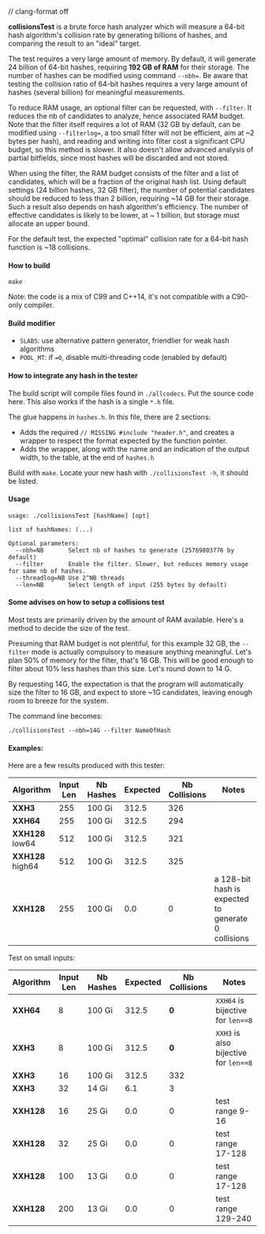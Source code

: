 // clang-format off

__collisionsTest__ is a brute force hash analyzer
which will measure a 64-bit hash algorithm's collision rate
by generating billions of hashes,
and comparing the result to an "ideal" target.

The test requires a very large amount of memory.
By default, it will generate 24 billion of 64-bit hashes,
requiring __192 GB of RAM__ for their storage.
The number of hashes can be modified using command `--nbh=`.
Be aware that testing the collision ratio of 64-bit hashes
requires a very large amount of hashes (several billion) for meaningful measurements.

To reduce RAM usage, an optional filter can be requested, with `--filter`.
It reduces the nb of candidates to analyze, hence associated RAM budget.
Note that the filter itself requires a lot of RAM
(32 GB by default, can be modified using `--filterlog=`,
a too small filter will not be efficient, aim at ~2 bytes per hash),
and reading and writing into filter cost a significant CPU budget,
so this method is slower.
It also doesn't allow advanced analysis of partial bitfields,
since most hashes will be discarded and not stored.

When using the filter, the RAM budget consists of the filter and a list of candidates,
which will be a fraction of the original hash list.
Using default settings (24 billion hashes, 32 GB filter),
the number of potential candidates should be reduced to less than 2 billion,
requiring ~14 GB for their storage.
Such a result also depends on hash algorithm's efficiency.
The number of effective candidates is likely to be lower, at ~ 1 billion,
but storage must allocate an upper bound.

For the default test, the expected "optimal" collision rate for a 64-bit hash function is ~18 collisions.

#### How to build
```
make
```

Note: the code is a mix of C99 and C++14,
it's not compatible with a C90-only compiler.

#### Build modifier

- `SLAB5`: use alternative pattern generator, friendlier for weak hash algorithms
- `POOL_MT`: if `=0`, disable multi-threading code (enabled by default)

#### How to integrate any hash in the tester

The build script will compile files found in `./allcodecs`.
Put the source code here.
This also works if the hash is a single `*.h` file.

The glue happens in `hashes.h`.
In this file, there are 2 sections:
- Adds the required `// MISSING #include "header.h"`, and creates a wrapper
to respect the format expected by the function pointer.
- Adds the wrapper, along with the name and an indication of the output width,
to the table, at the end of `hashes.h`

Build with `make`. Locate your new hash with `./collisionsTest -h`,
it should be listed.


#### Usage

```
usage: ./collisionsTest [hashName] [opt]

list of hashNames: (...)

Optional parameters:
  --nbh=NB       Select nb of hashes to generate (25769803776 by default)
  --filter       Enable the filter. Slower, but reduces memory usage for same nb of hashes.
  --threadlog=NB Use 2^NB threads
  --len=NB       Select length of input (255 bytes by default)
```

#### Some advises on how to setup a collisions test

Most tests are primarily driven by the amount of RAM available.
Here's a method to decide the size of the test.

Presuming that RAM budget is not plentiful, for this example 32 GB,
the `--filter` mode is actually compulsory to measure anything meaningful.
Let's plan 50% of memory for the filter, that's 16 GB.
This will be good enough to filter about 10% less hashes than this size.
Let's round down to 14 G.

By requesting 14G, the expectation is that the program will automatically
size the filter to 16 GB, and expect to store ~1G candidates,
leaving enough room to breeze for the system.

The command line becomes:
```
./collisionsTest --nbh=14G --filter NameOfHash
```

#### Examples:

Here are a few results produced with this tester:

| Algorithm | Input Len | Nb Hashes | Expected | Nb Collisions | Notes |
| ---        | --- | ---    | ---   | --- | --- |
| __XXH3__   | 255 | 100 Gi | 312.5 | 326 |  |
| __XXH64__  | 255 | 100 Gi | 312.5 | 294 |  |
| __XXH128__ low64 | 512 | 100 Gi | 312.5 | 321 |  |
| __XXH128__ high64| 512 | 100 Gi | 312.5 | 325 |  |
| __XXH128__ | 255 | 100 Gi |   0.0 |   0 | a 128-bit hash is expected to generate 0 collisions |

Test on small inputs:

| Algorithm  | Input Len | Nb Hashes | Expected | Nb Collisions | Notes |
| ---        | --- | ---    | --- | --- | --- |
| __XXH64__  |   8 | 100 Gi | 312.5 | __0__ | `XXH64` is bijective for `len==8` |
| __XXH3__   |   8 | 100 Gi | 312.5 | __0__ | `XXH3` is also bijective for `len==8` |
| __XXH3__   |  16 | 100 Gi | 312.5 | 332 |  |
| __XXH3__   |  32 |  14 Gi |   6.1 |   3 |  |
| __XXH128__ |  16 |  25 Gi |   0.0 |   0 | test range 9-16 |
| __XXH128__ |  32 |  25 Gi |   0.0 |   0 | test range 17-128 |
| __XXH128__ | 100 |  13 Gi |   0.0 |   0 | test range 17-128 |
| __XXH128__ | 200 |  13 Gi |   0.0 |   0 | test range 129-240 |
